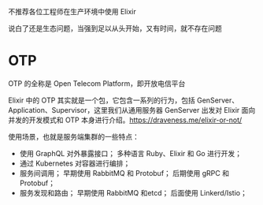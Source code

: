 
不推荐各位工程师在生产环境中使用 Elixir

说白了还是生态问题，当强到足以从头开始，又有时间，就不存在问题


# OTP











OTP 的全称是 Open Telecom Platform，即开放电信平台


Elixir 中的 OTP 其实就是一个包，它包含一系列的行为，包括 GenServer、Application、Supervisor，这里我们从通用服务器 GenServer 出发对 Elixir 面向并发的开发模式和 OTP 本身进行介绍。https://draveness.me/elixir-or-not/








使用场景，也就是服务端集群的一些特点：

- 使用 GraphQL 对外暴露接口；
多种语言 Ruby、Elixir 和 Go 进行开发；
- 通过 Kubernetes 对容器进行编排；
- 服务间调用；
早期使用 RabbitMQ 和 Protobuf；
后期使用 gRPC 和 Protobuf；
- 服务发现和路由；
早期使用 RabbitMQ 和etcd；
后面使用 Linkerd/Istio；































